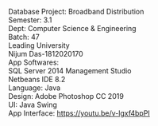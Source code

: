 Database Project: Broadband Distribution <br>
Semester: 3.1 <br>
Dept: Computer Science & Engineering <br> 
Batch: 47 <br>
Leading University <br> 
Nijum Das-1812020170 <br>
App Softwares:<br>
SQL Server 2014 Management Studio <br>
Netbeans IDE 8.2 <br>
Language: Java<br>
Design: Adobe Photoshop CC 2019 <br>
UI: Java Swing <br>
App Interface: https://youtu.be/v-lgxf4bpPI

